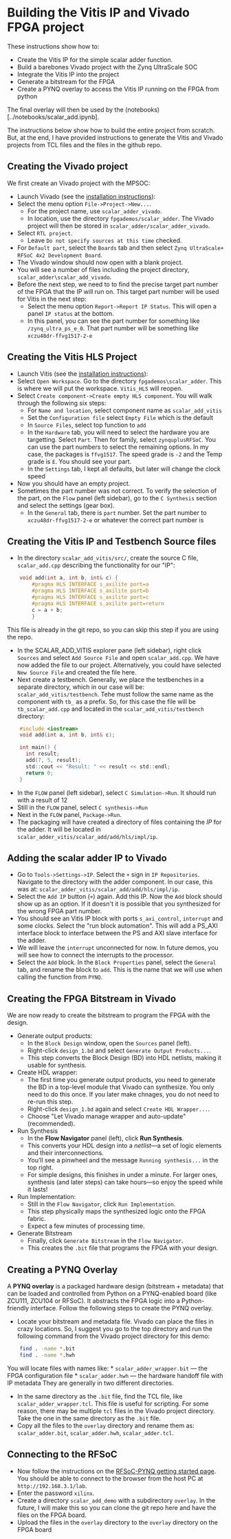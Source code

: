 # Building the Vitis IP and Vivado FPGA project

These instructions show how to:

* Create the Vitis IP for the simple scalar adder function.
* Build a barebones Vivado project with the Zynq UltraScale SOC
* Integrate the Vitis IP into the project
* Generate a bitstream for the FPGA
* Create a PYNQ overlay to access the Vitis IP running on the FPGA from python

The final overlay will then be used by the (notebooks)[../notebooks/scalar_add.ipynb].

The instructions below show how to build the entire project from scratch.  But, at the end, I have provided instructions to generate the Vitis and Vivado projects from TCL files and the files in the github repo.

## Creating the Vivado project

We first create an Vivado project with the MPSOC:

* Launch Vivado (see the [installation instructions](../../docs/installation.md#launching-vivado)):
* Select the menu option `File->Project->New...`.  
   * For the project name, use `scalar_adder_vivado`.  
   * In location, use the directory `fpgademos/scalar_adder`.  The Vivado project will then be stored in `scalar_adder/scalar_adder_vivado`.
* Select `RTL project`.  
   * Leave `Do not specify sources at this time` checked.
* For `Default part`, select the `Boards` tab and then select `Zynq UltraScale+ RFSoC 4x2 Development Board`.
* The Vivado window should now open with a blank project.
* You will see a number of files including the project directory, `scalar_adder\scalar_add_vivado`.
* Before the next step, we need to to find the precise target part number of the FPGA that the IP will run on.  This target part number will be used for Vitis in the next step:
   * Select the menu option `Report->Report IP Status`.  This will open a panel `IP status` at the bottom.
   * In this panel, you can see the part number for something like `/zynq_ultra_ps_e_0`.  That part number will be something like `xczu48dr-ffvg1517-2-e`

## Creating the Vitis HLS Project

* Launch Vitis (see the [installation instructions](../../docs/installation.md#launching-vitis)):
* Select `Open Workspace`.  Go to the directory `fpgademos\scalar_adder`.  This is where we will put the workspace.  `Vitis_HLS` will reopen.
* Select `Create component->Create empty HLS component`.  You will walk through the following six steps:
    * For `Name and location`, select component name as `scalar_add_vitis`
    * Set the `Configuration file` select `Empty File` which is the default
    * In `Source Files`, select top function to `add`
    * In the `Hardware` tab, you will need to select the hardware you are targetting.  Select `Part`.  Then for family, select `zynquplusRFSoC`.  You can use the part numbers to select the remaining options.  In my case, the packages is `ffvg1517`.  The speed grade is `-2` and the Temp grade is `E`.  You should see your part.
    * In the `Settings` tab, I kept all defaults, but later will change the clock speed
* Now you should have an empty project.
* Sometimes the part number was not correct.  To verify the selection of the part, on the `Flow` panel (left sidebar), go to the `C Synthesis` section and select the settings (gear box).
    * In the `General` tab, there is `part` number.  Set the part number to `xczu48dr-ffvg1517-2-e` or whatever the correct part number is 

## Creating the Vitis IP and Testbench Source files
* In the directory `scalar_add_vitis/src/`, create the source C file, `scalar_add.cpp` describing the functionality for our "IP":
~~~c
    void add(int a, int b, int& c) {
        #pragma HLS INTERFACE s_axilite port=a
        #pragma HLS INTERFACE s_axilite port=b
        #pragma HLS INTERFACE s_axilite port=c
        #pragma HLS INTERFACE s_axilite port=return
        c = a + b;
        }
~~~
This file is already in the git repo, so you can skip this step if you are using the repo.
* In the SCALAR_ADD_VITIS explorer pane (left sidebar), right click `Sources` and select `Add Source File` and open `scalar_add.cpp`.   We have now added the file to our project.
Alternatively, you could have selected `New Source File` and created the file here.
* Next create a testbench. Generally, we place the testbenches in a separate directory, which in our case will be: `scalar_add_vitis/testbench`.   Tehe must follow the same name as the component with `tb_` as a prefix.  So, for this case the file will be  `tb_scalar_add.cpp` and located in the `scalar_add_vitis/testbench` directory:
~~~c
    #include <iostream>
    void add(int a, int b, int& c);

    int main() {
      int result;
      add(7, 5, result);
      std::cout << "Result: " << result << std::endl;
      return 0;
    }
~~~
* In the `FLOW` panel (left sidebar), select `C Simulation->Run`.  It should run with a result of 12
* Still in the `FLOW` panel,  select `C synthesis->Run` 
* Next in the `FLOW` panel, `Package->Run`.
* The packaging will have created a directory of files containing the *IP* for the adder.  It will be located in `scalar_adder_vitis/scalar_add/add/hls/impl/ip`. 

## Adding the scalar adder IP to Vivado
* Go to `Tools->Settings->IP`.  Select the `+` sign in `IP Repositories`.  Navigate to the directory with the adder component.  In our case, this was at:  `scalar_adder_vitis/scalar_add/add/hls/impl/ip`.  
* Select the `Add IP` button (`+`) again.  Add this IP.  Now the `Add` block should show up as an option.  If it doesn't it is possible that you synthesized for the wrong FPGA part number.  
* You should see an Vitis IP block with ports `s_axi_control`, `interrupt` and some clocks.  Select the "run block automation".  This will add a PS_AXI interface block to interface between the PS and AXI slave interface for the adder.
* We will leave the `interrupt` unconnected for now.  In future demos, you will see how to connect the interrupts to the processor. 
* Select the `Add` block.  In the `Block Properties` panel, select the `General` tab, and rename the block to `add`.  This is the name that we will use when calling the function from `PYNQ`.

## Creating the FPGA Bitstream in Vivado

We are now ready to create the bitstream to program the FPGA with the design.

* Generate output products:
   - In the `Block Design` window, open the `Sources` panel (left).
   - Right-click `design_1.bd` and select `Generate Output Products...`.
   - This step converts the Block Design (BD) into HDL netlists, making it usable for synthesis.
* Create HDL wrapper:
   - The first time you generate output products, you need to generate the BD in a top-level module that Vivado can synthesize.  You only need to do this once.  If you later make chnages, you do not need to re-run this step.
   - Right-click `design_1.bd` again and select `Create HDL Wrapper...`.
   - Choose "Let Vivado manage wrapper and auto-update" (recommended).
* Run Synthesis
   - In the **Flow Navigator** panel (left), click **Run Synthesis**.
   - This converts your HDL design into a *netlist*—a set of logic elements and their interconnections.
   - You’ll see a pinwheel and the message `Running synthesis...` in the top right.
   - For simple designs, this finishes in under a minute. For larger ones, synthesis (and later steps) can take hours—so enjoy the speed while it lasts!
* Run Implementation:
   - Still in the `Flow Navigator`, click `Run Implementation`.
   - This step physically maps the synthesized logic onto the FPGA fabric.
   - Expect a few minutes of processing time.
* Generate Bitstream
   - Finally, click `Generate Bitstream` in the `Flow Navigator`.
   - This creates the `.bit` file that programs the FPGA with your design.


## Creating a PYNQ Overlay

A **PYNQ overlay** is a packaged hardware design (bitstream + metadata) that can be loaded and controlled from Python on a PYNQ-enabled board (like ZCU111, ZCU104 or RFSoC). It abstracts the FPGA logic into a Python-friendly interface.
Follow the following steps to create the PYNQ overlay.

* Locate your bitstream and metadata file.  Vivado can place the files in crazy locations.  So, I suggest you go to the top directory and run the following command from the Vivado project directory for this demo:
~~~bash
    find . -name *.bit
    find . -name *.hwh
~~~
You will locate files with names like:
    *  `scalar_adder_wrapper.bit` — the FPGA configuration file
    * `scalar_adder.hwh` — the hardware handoff file with IP metadata
They are generally in two different directories.  
*  In the same directory as the `.bit` file, find the TCL file, like `scalar_adder_wrapper.tcl`. This file is useful for scripting.  For some reason, there may be multiple `tcl` files in the Vivado project directory.  Take the one in the same directory as the `.bit` file.
* Copy all the files to the `overlay` directory and rename them as:  `scalar_adder.bit`, `scalar_adder.hwh`, `scalar_adder.tcl`.

## Connecting to the RFSoC

* Now follow the instructions on the [RFSoC-PYNQ getting started page](https://www.rfsoc-pynq.io/rfsoc_4x2_getting_started.html).
You should be able to connect to the browser from the host PC at `http://192.168.3.1/lab`. 
* Enter the password `xilinx`.
* Create a directory `scalar_add_demo` with a subdirectory `overlay`.  In the future, I will make this so you can clone the git repo here and have the files on the FPGA board.
* Upload the files in the `overlay` directory to the `overlay` directory on the FPGA board



